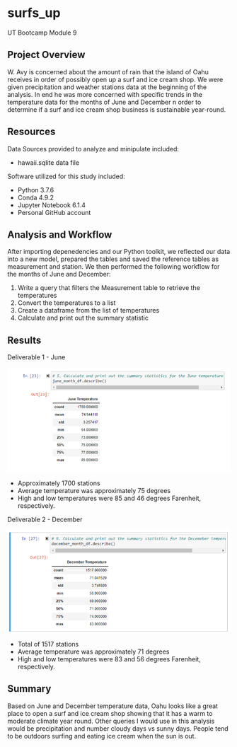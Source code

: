 # surfs_up
UT Bootcamp Module 9 

## Project Overview
W. Avy is concerned about the amount of rain that the island of Oahu receives in order of possibly open up a surf and ice cream shop.  We were given precipitation and weather stations data at the beginning of the analysis.  In end he was more concerned with specific trends in the temperature data for the months of June and December n order to determine if a surf and ice cream shop business is sustainable year-round.


## Resources
Data Sources provided to analyze and minipulate included:
- hawaii.sqlite data file

Software utilized for this study included: 
- Python 3.7.6 
- Conda 4.9.2 
- Jupyter Notebook 6.1.4
- Personal GitHub account

## Analysis and Workflow
After importing depenedencies and our Python toolkit, we reflected our data into a new model, prepared the tables and saved the reference tables as measurement and station.  We then performed the following workflow for the months of June and December:

1. Write a query that filters the Measurement table to retrieve the temperatures
2. Convert the temperatures to a list
3. Create a dataframe from the list of temperatures
4. Calculate and print out the summary statistic

## Results

Deliverable 1 - June

![alt text](https://github.com/austin020269/surfs_up/blob/main/June_statistics.PNG)

- Approximately 1700 stations 
- Average temperature was approximately 75 degrees 
- High and low temperatures were 85 and 46 degrees Farenheit, respectively.

Deliverable 2 - December

![alt text](https://github.com/austin020269/surfs_up/blob/main/December_statistics.PNG)

- Total of 1517 stations 
- Average temperature was approximately 71 degrees 
- High and low temperatures were 83 and 56 degrees Farenheit, respectively.

## Summary
Based on June and December temperature data, Oahu looks like a great place to open a surf and ice cream shop showing that it has a warm to moderate climate year round.  Other queries I would use in this analysis would be precipitation and number cloudy days vs sunny days.  People tend to be outdoors surfing and eating ice cream when the sun is out.
